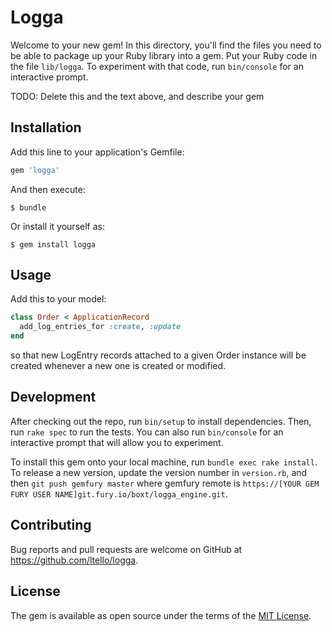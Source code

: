 # Logga

Welcome to your new gem! In this directory, you'll find the files you need to be able to package up your Ruby library into a gem. Put your Ruby code in the file `lib/logga`. To experiment with that code, run `bin/console` for an interactive prompt.

TODO: Delete this and the text above, and describe your gem

## Installation

Add this line to your application's Gemfile:

```ruby
gem 'logga'
```

And then execute:

    $ bundle

Or install it yourself as:

    $ gem install logga

## Usage

Add this to your model:

```ruby
class Order < ApplicationRecord
  add_log_entries_for :create, :update
end

```

so that new LogEntry records attached to a given Order instance will be created whenever a new one is created or
modified.

## Development

After checking out the repo, run `bin/setup` to install dependencies. Then, run `rake spec` to run the tests. You can also run `bin/console` for an interactive prompt that will allow you to experiment.

To install this gem onto your local machine, run `bundle exec rake install`. To release a new version, update the version number in `version.rb`, and then `git push gemfury master` where gemfury remote is `https://[YOUR GEM FURY USER NAME]git.fury.io/boxt/logga_engine.git`.

## Contributing

Bug reports and pull requests are welcome on GitHub at https://github.com/ltello/logga.

## License

The gem is available as open source under the terms of the [MIT License](http://opensource.org/licenses/MIT).
